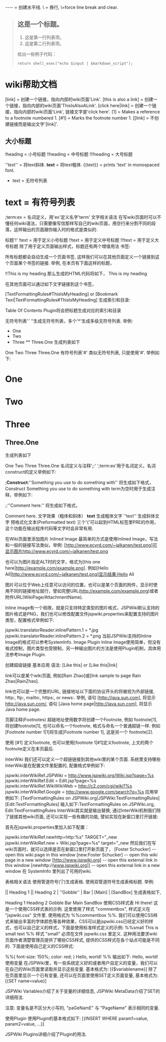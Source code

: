----       = 创建水平线.
\\         = 换行, \\\=force line break and clear.

> ## 这是一个标题。
> 
> 1.   这是第一行列表项。
> 2.   这是第二行列表项。
> 
> 给出一些例子代码：
> 
>     return shell_exec("echo $input | $markdown_script");

# wiki帮助文档

[link]     = 创建一个链接，指向内部的wiki页面'Link'.
[this is also a link] = 创建一个链接，指向内部的wiki页面'ThisIsAlsoALink'.
[click here|link] = 创建一个链接，指向内部的wiki页面'Link', 链接文字是'click here'.
[1]        = Makes a reference to a footnote numbered 1.
[#1]       = Marks the footnote number 1.
[[link]    = 不创建链接而是输出文字'[link]'.

## 大小标题

!heading   = 小号标题
!!heading  = 中号标题
!!!heading = 大号标题

''text''   = 将text斜体.
__text__   = 将text粗体.
{{text}}   = prints 'text' in monospaced font.

* text     = 无符号列表
# text     = 有符号列表
;term:ex   = 名词定义，用'ex'定义名字'term'
文字相关语法
在写wiki页面时可以不懂任何wiki语法，只需要像写信那样写自己的wiki页面，用空行来分割不同的段落，这样输出的页面跟你输入时的格式是类似的.

标题'!'
!text    = 用于定义小号标题
!!text   = 用于定义中号标题
!!!text  = 用于定义大号标题
除了用于定义页面输出样式，标题还有两个增值用法
书签:

所有标题都会自动生成一个页面书签, 这样我们可以在其他页面定义一个链接到这个页面某个书签的链接. 举例, 在本页有下面这样的标题，

!!This is my heading
那么生成的HTML代码将如下，
This is my heading

在其他页面可以通过如下文字链接到这个书签，

[TextFormattingRules#ThisIsMyHeading]
or [Bookmark Text|TextFormattingRules#ThisIsMyHeading]
生成索引和目录:

Table Of Contents Plugin将会把标题生成对应的索引和目录

无符号列表'*'
'*'生成无符号列表，多个'*'生成多级无符号列表. 举例:
* One
* Two
* Three
** Three.One
生成列表如下

One
Two
Three
Three.One
有符号列表'#'
类似无符号列表, 只是使用'#'. 举例如下:
# One
# Two
# Three
## Three.One
生成列表如下

One
Two
Three
Three.One
名词定义与注释';:'
';term:ex'用于名词定义，名词construct的定义举例如下:

;__Construct__:''Something you use to do something with''
将生成如下格式，
Construct
Something you use to do something with
term为空时用于生成注释，举例如下:

;:''Comment here.''
将生成如下格式，

Comment here.
文字效果（粗体和斜体）
__text__      生成粗体文字
''text''      生成斜体文字
预格式化文本(Preformatted text)
三个'{'可以起到HTML标签里PRE的作用，这个功能在输出程序代码等文字时会非常有用.

在Wiki页面里添加图片
Inlined Image
最简单的方式是使用Inlined Image，写法和一般的链接写法类似，举例: [http://www.ecyrd.com/~jalkanen/test.png]可显示图片http://www.ecyrd.com/~jalkanen/test.png

也可以为图片指定ALT时的文字，格式为[this one here|http://example.com/example.png]. 例如[Hello All|http://www.ecyrd.com/~jalkanen/test.png]显示结果:Hello All

图片可以位于Web上任意可以访问的位置，也可以是某个页面的附件，显示时使用不同的链接地址就行，譬如完整URL(http://example.com/example.png)或者附件URL(WikiPage/AttachmentName).

Inline Image有一个局限，就是只支持特定类型的图片格式，JSPWiki默认支持的图片格式是PNG，我们也可以修改配置文件jspwiki.properties来配置支持的图片类型，配置格式举例如下:

jspwiki.translatorReader.inlinePattern.1 = *.jpg
jspwiki.translatorReader.inlinePattern.2 = *.png
当前JSPWiki支持的Inline Image的格式可以参考SystemInfo.
Image Plugin
Inline Image使用简单，但没有格式控制，图片类型也受限制，另一种输出图片的方法是使用Plugin机制，具体用法参考Image Plugin.

创建超级链接
基本应用
语法: [Like this] or [Like this|link]

link可以是某个wiki页面, 例如[Rain Zhao]或[link sample to page Rain Zhao|RainZhao].

link也可以是一个完整的URL, 链接地址以下面的协议开头的将被视为外部链接, http:, ftp:, mailto:, https:, or news:. 举例, 语句 [http://java.sun.com], 将显示 http://java.sun.com/, 语句 [Java home page|http://java.sun.com], 将显示 Java home page.

页脚注释(Footnotes)
超链地址使用数字将创建一个Footnote, 例如 footnote[1], 将创建footnote[1], 也可以命名一个footnote, 格式与命名一个普通超链一样. 例如 [Footnote number 1|1]将生成[Footnote number 1], 这是另一个 footnote[2].

使用 [#1] 定义footnote, 也可以使用[footnote 1|#1]定义footnote, 上文的两个footnote定义在本页最后.

InterWiki
我们还可以定义一个超链链接到其他wiki里的某个页面. 系统里支持哪些InterWiki是在配置文件里配置的, 配置格式举例如下:

jspwiki.interWikiRef.JSPWiki = http://www.jspwiki.org/Wiki.jsp?page=%s
jspwiki.interWikiRef.Edit = Edit.jsp?page=%s
jspwiki.interWikiRef.WikiWikiWeb = http://c2.com/cgi/wiki?%s
jspwiki.interWikiRef.Google = http://www.google.com/search?q=%s
应用举例如下:
[TextFormattingRules on JSPWiki.org|JSPWiki:TextFormattingRules]
[Edit:TextFormattingRules]
输入如下:TextFormattingRules on JSPWiki.org, Edit:TextFormattingRules
InterWiki其实就是输出替换, 通过InterWiki机制我们除了链接其他wiki页面, 还可以实现一些有趣的功能, 譬如实现在新窗口里打开链接:

首先在jspwiki.properties里加入如下配置：

jspwiki.interWikiRef.newhttp=http:%s" TARGET="_new
jspwiki.interWikiRef.new = Wiki.jsp?page=%s" target="_new
然后我们在写wiki页面时，就可以选择是否在新窗口里打开新页面了，
[Foster Schucker]  -- open this wiki page in this window
[new:Foster Schucker] -- open this wiki page in a new window
[http://www.jspwiki.org] -- open this external link in this window
[newhttp://www.jspwiki.org]] -- open this external link in a new window
在 SystemInfo 里列出了可用的wiki.

表格相关语法
使用管道符号('|')生成表格. 使用双管道符号生成表格标题. 举例:

|| Heading 1 || Heading 2
| ''Gobble'' | Bar
| [Main]     | [SandBox]
生成表格如下,

 

Heading 1 Heading 2
Gobble	Bar
Main	SandBox
使用CSS样式表
Hi there!
这是一个使用CSS样式表的示例. 这里使用了样式 "commentbox", 样式定义在 "jspwiki.css" 文件里. 使用格式为 %%commentbox %%.
我们可以使用CSS样式来输出丰富的字体颜色等各种效果，CSS可以是jspwiki.css已经定义好的样式，也可以自己定义的样式，下面是使用标准样式定义的示例:
%%small
This is small text
%%
样式 "small" 必须在文件 jspwiki.css 里定义. 这种用法要求wiki页面作者清楚管理员提供了哪些CSS样式, 提供的CSS样式在各个站点可能是不同的.
下面是使用自己定义的CSS样式:

%%( font-size: 150%; color: red; )
Hello, world!
%%
输出如下:
Hello, world!
使用变量
在JSPWiki里，有一些系统定义好的或者用户自定义的变量，我们可以在自己的Wiki页面里读取并显示这些变量. 基本格式为: [{$variablename}]
除了在页面里显示一个已有变量, 还可以在页面里使用SET定义页面变量, 基本格式为: [{SET name=value}]

JSPWiki Variables介绍了关于变量的详细信息, JSPWiki MetaData介绍了SET的详细用法.

注意: 变量名是不区分大小写的, "paGeNamE" 与 "PageName" 表示相同的变量.

使用Plugin
使用Plugin的基本格式如下:
[{INSERT WHERE param1=value, param2=value, ...}]

JSPWiki Plugins详细介绍了Plugin的用法.